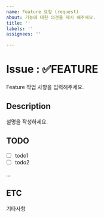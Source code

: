 ```yaml
---
name: Feature 요청 (request)
about: 기능에 대한 의견을 제시 해주세요.
title: ''
labels: ''
assignees: ''

---
```


# Issue : ✅FEATURE
Feature 작업 사항을 입력해주세요.

## Description
설명을 작성하세요.

## TODO
- [ ] todo1
- [ ] todo2

...

## ETC
기타사항

